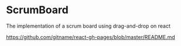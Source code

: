 ﻿# ScrumBoard
The implementation of a scrum board using drag-and-drop on react 

https://github.com/gitname/react-gh-pages/blob/master/README.md
